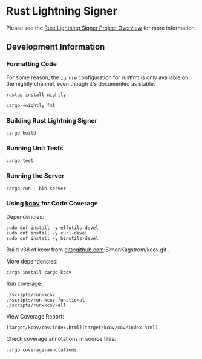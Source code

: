 # Rust Lightning Signer

Please see the
[Rust Lightning Signer Project Overview](https://gitlab.com/lightning-signer/docs/-/blob/master/README.md)
for more information.

## Development Information

### Formatting Code

For some reason, the `ignore` configuration for rustfmt is only available on the nightly channel,
even though it's documented as stable.

    rustup install nightly

    cargo +nightly fmt

### Building Rust Lightning Signer

    cargo build
    
### Running Unit Tests

    cargo test
    
### Running the Server

    cargo run --bin server

### Using [kcov](https://github.com/SimonKagstrom/kcov) for Code Coverage

Dependencies:

    sudo dnf install -y elfutils-devel
    sudo dnf install -y curl-devel
    sudo dnf install -y binutils-devel

Build v38 of kcov from git@github.com:SimonKagstrom/kcov.git .

More dependencies:

    cargo install cargo-kcov
    
Run coverage:

    ./scripts/run-kcov
    ./scripts/run-kcov-functional
    ./scripts/run-kcov-all
        
View Coverage Report:

    [target/kcov/cov/index.html](target/kcov/cov/index.html)

Check coverage annotations in source files:

    cargo coverage-annotations
